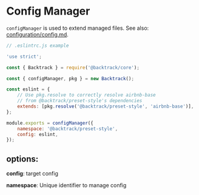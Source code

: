 # Config Manager

`configManager` is used to extend managed files. See also: [configuration/config.md](./configuration/config.md).

```js
// .eslintrc.js example

'use strict';

const { Backtrack } = require('@backtrack/core');

const { configManager, pkg } = new Backtrack();

const eslint = {
    // Use pkg.resolve to correctly resolve airbnb-base
    // from @backtrack/preset-style's dependencies
    extends: [pkg.resolve('@backtrack/preset-style', 'airbnb-base')],
};

module.exports = configManager({
    namespace: '@backtrack/preset-style',
    config: eslint,
});
```

## options:

**config**: target config

**namespace**: Unique identifier to manage config

